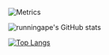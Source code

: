 ![Metrics](https://metrics.lecoq.io/runningape?template=classic&languages=1&people=1&discussions=1&base=header%2C%20activity%2C%20community%2C%20repositories%2C%20metadata&base.indepth=false&base.hireable=false&base.skip=false&languages=false&languages.limit=8&languages.threshold=0%25&languages.other=false&languages.colors=github&languages.sections=most-used&languages.indepth=false&languages.analysis.timeout=15&languages.analysis.timeout.repositories=7.5&languages.categories=markup%2C%20programming&languages.recent.categories=markup%2C%20programming&languages.recent.load=300&languages.recent.days=14&people=false&people.limit=24&people.identicons=false&people.identicons.hide=false&people.size=28&people.types=followers%2C%20following&people.shuffle=false&discussions=false&discussions.categories=true&discussions.categories.limit=0&config.timezone=Asia%2FShanghai)

![runningape's GitHub stats](https://github-readme-stats.vercel.app/api?username=runningape&show_icons=true&theme=chartreuse-dark)

[![Top Langs](https://github-readme-stats.vercel.app/api/top-langs/?username=runningape&layout=compact)](https://github.com/runningape/github-readme-stats)

